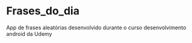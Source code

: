 # Frases_do_dia
App de frases aleatórias desenvolvido durante o curso desenvolvimento android da Udemy


